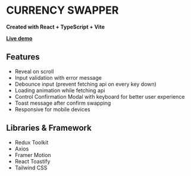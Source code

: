 # CURRENCY SWAPPER

**Created with React + TypeScript + Vite**

**[Live demo](https://currency-swapper.vercel.app/)**

## Features

- Reveal on scroll
- Input validation with error message
- Debounce input (prevent fetching api on every key down)
- Loading animation while fetching api
- Control Confirmation Modal with keyboard for better user experience
- Toast message after confirm swapping
- Responsive for mobile devices

## Libraries & Framework

- Redux Toolkit
- Axios
- Framer Motion
- React Toastify
- Tailwind CSS
